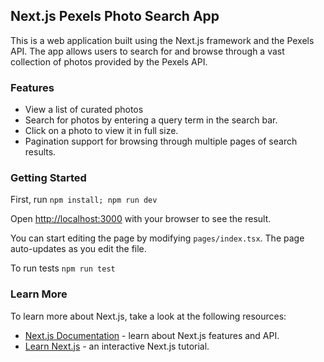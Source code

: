 ## Next.js Pexels Photo Search App

This is a web application built using the Next.js framework and the Pexels API. The app allows users to search for and browse through a vast collection of photos provided by the Pexels API.

### Features
- View a list of curated photos
- Search for photos by entering a query term in the search bar.
- Click on a photo to view it in full size.
- Pagination support for browsing through multiple pages of search results.

### Getting Started

First, run `npm install; npm run dev`

Open [http://localhost:3000](http://localhost:3000) with your browser to see the result.

You can start editing the page by modifying `pages/index.tsx`. The page auto-updates as you edit the file.

To run tests `npm run test`

### Learn More

To learn more about Next.js, take a look at the following resources:

- [Next.js Documentation](https://nextjs.org/docs) - learn about Next.js features and API.
- [Learn Next.js](https://nextjs.org/learn) - an interactive Next.js tutorial.
